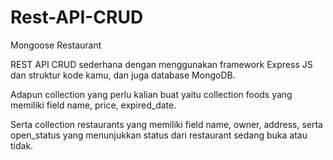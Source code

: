 # Rest-API-CRUD
Mongoose Restaurant


REST API CRUD sederhana dengan menggunakan framework Express JS dan struktur kode kamu, dan juga database MongoDB.

Adapun collection yang perlu kalian buat yaitu collection foods yang memiliki field name, price, expired_date.

Serta collection restaurants yang memiliki field name, owner, address, serta open_status yang menunjukkan status dari restaurant sedang buka atau tidak.